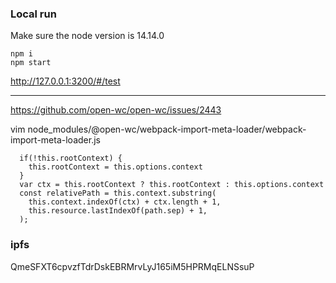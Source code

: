 ### Local run
Make sure the node version is 14.14.0

```
npm i
npm start
```

http://127.0.0.1:3200/#/test

----------


https://github.com/open-wc/open-wc/issues/2443

vim node_modules/@open-wc/webpack-import-meta-loader/webpack-import-meta-loader.js
```
  if(!this.rootContext) {
    this.rootContext = this.options.context
  }
  var ctx = this.rootContext ? this.rootContext : this.options.context
  const relativePath = this.context.substring(
    this.context.indexOf(ctx) + ctx.length + 1,
    this.resource.lastIndexOf(path.sep) + 1,
  );

```


### ipfs
QmeSFXT6cpvzfTdrDskEBRMrvLyJ165iM5HPRMqELNSsuP